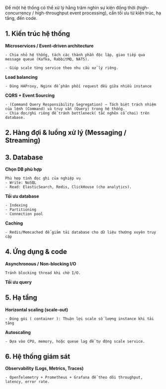 Để một hệ thống có thể xử lý hằng trăm nghìn sự kiện đồng thời (high-concurrency / high-throughput event processing), cần tối ưu từ kiến trúc, hạ tầng, đến code.

## 1. Kiến trúc hệ thống
**Microservices / Event-driven architecture**  

    - Chia nhỏ hệ thống, tách các thành phần độc lập, giao tiếp qua message queue (Kafka, RabbitMQ, NATS).

    - Giúp scale từng service theo nhu cầu xử lý riêng.
**Load balancing**

    - Dùng HAProxy, Nginx để phân phối request đều giữa nhiều instance
**CQRS + Event Sourcing**

    - (Command Query Responsibility Segregation) – Tách biệt trách nhiệm của lệnh (Command) và truy vấn (Query) trong hệ thống.
    - Chia đọc/ghi riêng để tránh bottleneck( tắc nghẽn cổ chai) trên database.

## 2. Hàng đợi & luồng xử lý (Messaging / Streaming)
## 3. Database

**Chọn DB phù hợp**

    Phù hợp tính đọc ghi của nghiệp vụ
    - Write: NoSQL
    - Read: ElasticSearch, Redis, ClickHouse (cho analytics).

**Tối ưu database**
    
    - Indexing
    - Partitioning
    - Connection pool
**Caching**

    - Redis/Memcached để giảm tải database cho dữ liệu thường xuyên truy cập


## 4. Ứng dụng & code

**Asynchronous / Non-blocking I/O**

    Tránh blocking thread khi chờ I/O.

**Tối ưu query**

## 5. Hạ tầng

**Horizontal scaling (scale-out)**

    - Đóng gói ( container ): Thuận lợi scale số lượng instance khi tải tăng

**Autoscaling**

    - Dựa vào CPU, memory, hoặc queue lag để tự động scale service.

## 6. Hệ thống giám sát

**Observability (Logs, Metrics, Traces)**

    - OpenTelemetry + Prometheus + Grafana để theo dõi throughput, latency, error rate.
